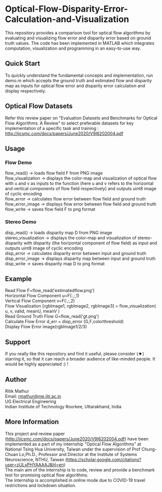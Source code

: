 # Optical-Flow-Disparity-Error-Calculation-and-Visualization
This repository provides a comparison tool for optical flow algorithms by evaluating and visualizing flow error and disparity error based on ground truth values.
The code has been implemented in MATLAB which integrates computation, visualization and programming in an easy-to-use way.
## Quick Start
To quickly understand the fundamental concepts and implementation, run demo.m which accepts the ground truth and estimated flow and disparity map as inputs for optical flow error and disparity error calculation and display respectively.
## Optical Flow Datasets
Refer this review paper on "Evaluation Datasets and Benchmarks for Optical Flow Algorithms: A Review" to select preferable datasets for key implementation of a specific task and training : http://ijcsmc.com/docs/papers/June2020/V9I6202004.pdf
## Usage
### Flow Demo
flow_read() → loads flow field F from PNG image <br>
flow_visualization → displays the color-map and visualization of
optical flow with u and v as inputs to the function (here u and v
refers to the horizontal and vertical components of flow field
respectively) and outputs uint8 image of cyclic encoding<br>
flow_error → calculates flow error between flow field and ground
truth<br>
flow_error_image → displays flow error between flow field and
ground truth<br>
flow_write → saves flow field F to png format<br>
### Stereo Demo
disp_read() → loads disparity map D from PNG image<br>
stereo_visualization → displays the color-map and visualization of
stereo-disparity with disparity (the horizontal component of flow
field) as input and outputs uint8 image of cyclic encoding<br>
disp_error → calculates disparity error between input and ground
truth<br>
disp_error_image → displays disparity map between input and
ground truth<br>
disp_write → saves disparity map D to png format<br>
## Example
Read Flow F=flow_read('estimatedflow.png') <br>
Horizontal Flow Component u=F(:,:,1)<br>
Vertical Flow Component v=F(:,:,2)<br>
Flow Visualization [rgbImage1, rgbImage2, rgbImage3] = flow_visualization( u, v, valid, meanU, meanV )<br>
Read Ground Truth Flow G=flow_read('gt.png')<br>
Calculate Flow Error d_err = disp_error (G,F,colorthreshold)<br>
Display Flow Error image(rgbImage1/2/3)<br>
## Support
If you really like this repository and find it useful, please consider (★) starring it, so that it can reach a broader audience of like-minded people. It would be highly appreciated :) !
## Author
Ritik Mathur<br>
Email: rmathur@me.iitr.ac.in <br>
UG Electrical Engineering<br>
Indian Institute of Technology Roorkee, Uttarakhand, India<br>
## More Information
This project and review paper (http://ijcsmc.com/docs/papers/June2020/V9I6202004.pdf) have been implemented as a part of my internship "Optical Flow Algorithms" at National Tsing Hua University, Taiwan under the supervision of Prof Chung-Chuan Lo,Ph.D., Professor and Director at the Institute of Systems Neuroscience, NTHU, Taiwan (https://scholar.google.com/citations?user=zULxPHYAAAAJ&hl=en)<br>
The main aim of the internship is to code, review and provide a benchmark test for promising optical flow algorithms.<br>
The internship is accomplished in online mode due to COVID-19 travel restrictions and lockdown situation.<br>
